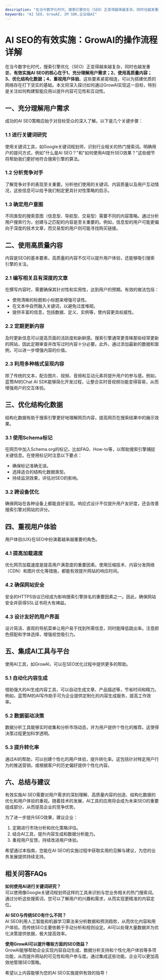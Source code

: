 ```yaml
---
description: "在当今数字化时代，搜索引擎优化（SEO）正变得越来越复杂，同时也越发重要。**有效实施AI SEO的核心在于1、充分理解用户需求；2、使用高质量内容；3、优化结构化数据；4、重视用户体验**。这些要素紧密相连，可以为搭建优质的网络存在打下坚实的基础。本文将深入探讨如何通过GrowAI实现这一目标，特别是关注如何构建智能应用以提升内容可见性和互动性。"
keywords: "AI SEO, GrowAI, IM SDK,企业级AI"
---
```

# AI SEO的有效实施：GrowAI的操作流程详解

在当今数字化时代，搜索引擎优化（SEO）正变得越来越复杂，同时也越发重要。**有效实施AI SEO的核心在于1、充分理解用户需求；2、使用高质量内容；3、优化结构化数据；4、重视用户体验**。这些要素紧密相连，可以为搭建优质的网络存在打下坚实的基础。本文将深入探讨如何通过GrowAI实现这一目标，特别是关注如何构建智能应用以提升内容可见性和互动性。

## 一、充分理解用户需求

成功的AI SEO策略应始于对目标受众的深入了解。以下是几个关键步骤：

### 1.1 进行关键词研究

使用关键词工具，如Google关键词规划师，识别行业相关的热门搜索词。明确用户的提问方式，例如"什么是AI SEO？"和"如何使用AI提升SEO效果？"这些细节将帮助我们更好地符合搜索引擎的算法。

### 1.2 分析竞争对手

了解竞争对手的表现至关重要。分析他们使用的关键词、内容质量以及用户互动情况，这些信息可以给予我们制定更具针对性策略的启示。

### 1.3 确定用户意图

不同类型的搜索意图（信息型、导航型、交易型）需要不同的内容策略。通过分析用户搜索行为，创建与之匹配的内容是至关重要的。例如，信息型的用户可能更偏向于深度的技术文章，而交易型的用户则可能寻找购买链接。

## 二、使用高质量内容

内容是SEO的基本要素，高质量的内容不仅可以提升用户体验，还能够吸引搜索引擎的关注。

### 2.1 编写相关且有深度的文章

在撰写内容时，需要确保其针对性和实用性，达到用户的预期。有效的做法包括：

- 使用清晰的标题和小标题来增强可读性。
- 在文本中自然融入关键词，以避免过度堆砌。
- 提供丰富的信息，包括数据、定义、实例等，使内容更具权威性。

### 2.2 定期更新内容

及时更新信息可以提高页面的活跃度和新鲜感。搜索引擎通常更青睐那些经常更新的网站，因此定期审查并改写过时内容十分必要。此外，通过添加最新的数据和案例，可以进一步增强内容的价值。

### 2.3 利用多种格式呈现内容

除了传统的文本，配合图片、视频、音频和互动元素将提升用户的参与感。例如，蓝莺IM的Chat AI SDK能够简化开发过程，让整合实时音视频功能变得容易，从而增强用户的交互体验。

## 三、优化结构化数据

结构化数据有助于搜索引擎更好地理解网页内容，提高网页在搜索结果中的展示效果。

### 3.1 使用Schema标记

在网页中加入Schema.org的标记，比如FAQ、How-to等，以帮助搜索引擎捕捉关键信息。在使用标记时注意以下要点：

- 确保标记准确无误。
- 选择适合的结构化数据类型。
- 持续监测效果，评估对SEO的影响。

### 3.2 跨设备优化

确保网站在各种设备上都能良好呈现。响应式设计不仅提升用户友好度，还会改善搜索引擎对网站的评分。

## 四、重视用户体验

用户体验(UX)在SEO中扮演着越来越重要的角色。

### 4.1 提高加载速度

优化网页加载速度是提高用户满意度的重要因素。使用压缩技术、内容分发网络（CDN）和图片优化等措施，都能有效提升网站的响应时间。

### 4.2 确保网站安全

安全的HTTPS协议已经成为影响搜索引擎排名的重要因素之一。因此，确保网站安全并获得SSL证书将大有裨益。

### 4.3 设计友好的用户界面

设计简洁、直观的导航菜单让用户易于找到所需信息，同时能降低跳出率。注意颜色搭配和字体选择，增强视觉吸引力。

## 五、集成AI工具与平台

使用AI工具，如GrowAI，可以在SEO优化过程中提供更多的帮助。

### 5.1 自动化内容生成 

借助强大的AI生成内容工具，可以自动生成文章、产品描述等，节省时间和精力。例如，蓝莺IM的AI写作助手可为企业提供定制化的内容生成服务，提高工作效率。

### 5.2 数据驱动决策

数据分析工具能够实时收集和分析市场动态，并为用户提供个性化的推荐。这使得决策过程更加科学透明。

### 5.3 提升转化率

通过AI的帮助，可以创建个性化的用户体验，提升转化率。这包括针对特定用户行为的推送营销，或根据客户的历史偏好提供个性化内容。

## 六、总结与建议

有效实施AI SEO需要对用户需求的深刻理解、高质量内容的创造、结构化数据的优化和用户体验的重视。随着技术的发展，AI工具的应用将会成为未来SEO的重要组成部分，从而提高企业的竞争优势。

为了进一步提升SEO效果，建议企业：

1. 定期进行市场分析和优化策略评估。
2. 结合AI工具，提升内容生成和数据分析能力。
3. 重视用户反馈，持续改进用户体验。

希望通过本指南，您能在AI SEO的实施过程中获取实用的见解与建议，为您的业务发展提供持续支持。

## 相关问答FAQs

**如何使用AI进行关键词研究？**  
可以使用像Google关键词规划师这样的工具来识别与您业务相关的热门搜索词。通过分析这些搜索词，您可以了解用户的兴趣和需求，从而实现更精准的内容定位。

**AI SEO与传统SEO有什么不同？**  
AI SEO利用人工智能和机器学习算法来分析数据和预测趋势，从而优化内容和用户体验。而传统SEO主要依赖于手动分析和规则设定。AI可以处理大量数据并为优化决策提供依据，极大提高效率。

**使用GrowAI可以提升哪些方面的SEO效益？**  
GrowAI能够帮助企业实现内容自动生成、数据分析支持和个性化用户体验等多项功能，从而提升网站的可见性和用户参与度。通过集成这些功能，企业可以更加高效地管理SEO策略。

希望以上内容能够为您的AI SEO实施提供有效的指导！
